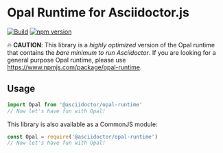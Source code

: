 # Opal Runtime for Asciidoctor.js

[![Build](https://github.com/asciidoctor/opal-node-runtime/actions/workflows/build.yml/badge.svg)](https://github.com/asciidoctor/opal-node-runtime/actions/workflows/build.yml)
[![npm version](http://img.shields.io/npm/v/@asciidoctor/opal-runtime.svg)](https://www.npmjs.com/package/@asciidoctor/opal-runtime)


:fire: **CAUTION**: This library is a _highly optimized_ version of the Opal runtime that contains the *bare minimum to run Asciidoctor*.
If you are looking for a general purpose Opal runtime, please use https://www.npmjs.com/package/opal-runtime.

## Usage

```javascript
import Opal from '@asciidoctor/opal-runtime'
// Now let's have fun with Opal!
```

This library is also available as a CommonJS module:

```javascript
const Opal = require('@asciidoctor/opal-runtime')
// Now let's have fun with Opal!
```
